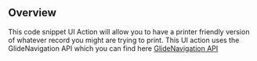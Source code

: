 ## Overview


This code snippet UI Action will allow you to have a printer friendly version of whatever record you might are trying to print. 
This UI action uses the GlideNavigation API which you can find here [GlideNavigation API](https://developer.servicenow.com/dev.do#!/reference/api/zurich/client/c_GlideNavigationV3API#r_GNV3-openPopup_S_S_S_B)
